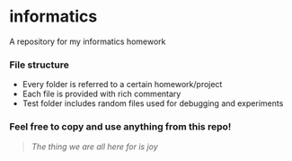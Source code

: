 # informatics
A repository for my informatics homework
### File structure
+ Every folder is referred to a certain homework/project
+ Each file is provided with rich commentary
+ Test folder includes random files used for debugging and experiments

### Feel free to copy and use anything from this repo!

>_The thing  we are all here for is joy_
